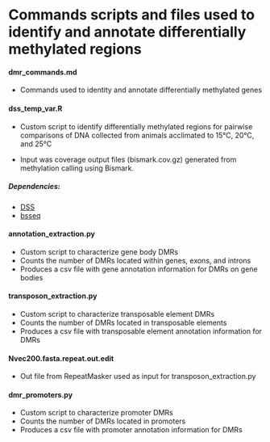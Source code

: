 # Commands scripts and files used to identify and annotate differentially methylated regions

#### dmr_commands.md 
* Commands used to identity and annotate differentially methylated genes

#### dss_temp_var.R
* Custom script to identify differentially methylated regions for pairwise comparisons of DNA collected from animals acclimated to 15°C, 20°C, and 25°C

* Input was coverage output files (bismark.cov.gz) generated from methylation calling using Bismark.

##### Dependencies: 
* [DSS](https://www.bioconductor.org/packages/release/bioc/html/DSS.html)
* [bsseq](https://www.bioconductor.org/packages/release/bioc/html/bsseq.html)

#### annotation_extraction.py
* Custom script to characterize gene body DMRs
* Counts the number of DMRs located within genes, exons, and introns
* Produces a csv file with gene annotation information for DMRs on gene bodies

#### transposon_extraction.py
* Custom script to characterize transposable element DMRs
* Counts the number of DMRs located in transposable elements
* Produces a csv file with transposable element annotation information for DMRs

#### Nvec200.fasta.repeat.out.edit 
* Out file from RepeatMasker used as input for transposon_extraction.py

#### dmr_promoters.py 
* Custom script to characterize promoter DMRs
* Counts the number of DMRs located in promoters
* Produces a csv file with promoter annotation information for DMRs
